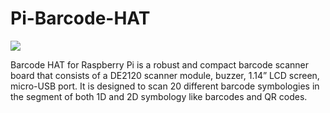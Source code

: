 # Pi-Barcode-HAT

<img src= "https://github.com/sbcshop/Pi-Barcode-HAT/blob/main/images/img2.png" />

Barcode HAT for Raspberry Pi is a robust and compact barcode scanner board that consists of a DE2120 scanner module, buzzer, 1.14” LCD screen, micro-USB port. It is designed to scan 20 different barcode symbologies in the segment of both 1D and 2D symbology like barcodes and QR codes.
